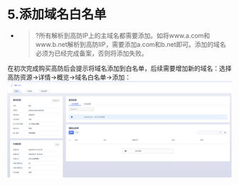 

# 5.添加域名白名单
+ >?所有解析到高防IP上的主域名都需要添加。如将www.a.com和www.b.net解析到高防IIP，需要添加a.com和b.net即可。添加的域名必须为已经完成备案，否则将添加失败。
>

在初次完成购买高防后会提示将域名添加到白名单，后续需要增加新的域名：选择高防资源-\>详情-\>概览-\>域名白名单-\>添加：
![](/images/uads/opintro/addDomain.png)
